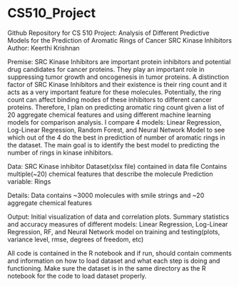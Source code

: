 # CS510_Project
Github Repository for CS 510 Project: Analysis of Different Predictive Models for the Prediction of Aromatic Rings of Cancer SRC Kinase Inhibitors
Author: Keerthi Krishnan

Premise: SRC Kinase Inhibitors are important protein inhibitors and potential drug candidates for cancer proteins. They play an important role in suppressing tumor growth and oncogenesis in tumor proteins. A distinction factor of SRC Kinase Inhibitors and their existence is their ring count and it acts as a very important feature for these molecules. Potentially, the ring count can affect binding modes of these inhibitors to different cancer proteins. Therefore, I plan on predicting aromatic ring count given a list of 20 aggregate chemical features and using different machine learning models for comparison analysis. I compare 4 models: Linear Regression, Log-Linear Regression, Random Forest, and Neural Network Model to see which out of the 4 do the best in prediction of number of aromatic rings in the dataset. The main goal is to identify the best model to predicting the number of rings in kinase inhibitors.  

Data: SRC Kinase inhibitor Dataset(xlsx file) contained in data file 
	Contains multiple(~20) chemical features that describe the molecule
  Prediction variable: Rings

Details: Data contains ~3000 molecules with smile strings and ~20 aggregate chemical features

Output: Initial visualization of data and correlation plots. 
        Summary statistics and accuracy measures of different models: Linear Regression, Log-Linear           Regression, RF, and Neural Network model on training and testing(plots, variance level, rmse,         degrees of freedom, etc)

All code is contained in the R notebook and if run, should contain comments and information on how to load dataset and what each step is doing and functioning. Make sure the dataset is in the same directory as the R notebook for the code to load dataset properly. 
